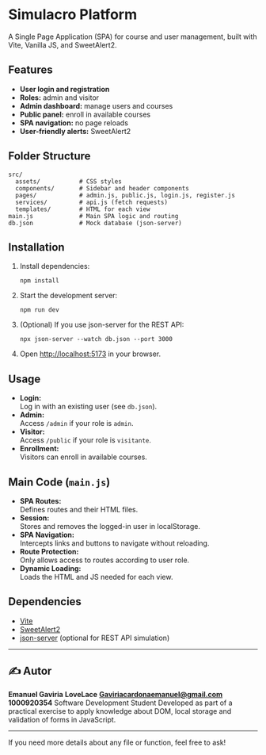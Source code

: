 # Simulacro Platform

A Single Page Application (SPA) for course and user management, built with Vite, Vanilla JS, and SweetAlert2.

## Features

- **User login and registration**
- **Roles:** admin and visitor
- **Admin dashboard:** manage users and courses
- **Public panel:** enroll in available courses
- **SPA navigation:** no page reloads
- **User-friendly alerts:** SweetAlert2

## Folder Structure

```
src/
  assets/           # CSS styles
  components/       # Sidebar and header components
  pages/            # admin.js, public.js, login.js, register.js
  services/         # api.js (fetch requests)
  templates/        # HTML for each view
main.js             # Main SPA logic and routing
db.json             # Mock database (json-server)
```

## Installation

1. Install dependencies:

   ```
   npm install
   ```

2. Start the development server:

   ```
   npm run dev
   ```

3. (Optional) If you use json-server for the REST API:

   ```
   npx json-server --watch db.json --port 3000
   ```

4. Open [http://localhost:5173](http://localhost:5173) in your browser.

## Usage

- **Login:**  
  Log in with an existing user (see `db.json`).
- **Admin:**  
  Access `/admin` if your role is `admin`.
- **Visitor:**  
  Access `/public` if your role is `visitante`.
- **Enrollment:**  
  Visitors can enroll in available courses.

## Main Code (`main.js`)

- **SPA Routes:**  
  Defines routes and their HTML files.
- **Session:**  
  Stores and removes the logged-in user in localStorage.
- **SPA Navigation:**  
  Intercepts links and buttons to navigate without reloading.
- **Route Protection:**  
  Only allows access to routes according to user role.
- **Dynamic Loading:**  
  Loads the HTML and JS needed for each view.

## Dependencies

- [Vite](https://vitejs.dev/)
- [SweetAlert2](https://sweetalert2.github.io/)
- [json-server](https://github.com/typicode/json-server) (optional for REST API simulation)

---

## ✍️ Autor

**Emanuel Gaviria** **LoveLace** **Gaviriacardonaemanuel@gmail.com** **1000920354**
Software Development Student
Developed as part of a practical exercise to apply knowledge about DOM, local storage and validation of forms in JavaScript.

---

If you need more details about any file or function, feel free to ask!
